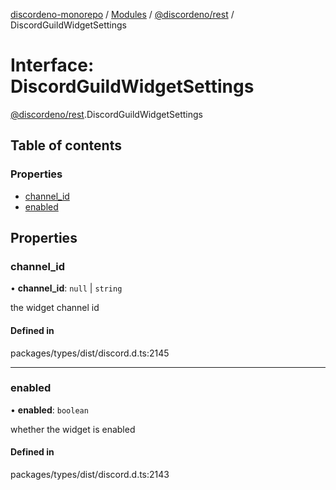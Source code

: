 [discordeno-monorepo](../README.md) / [Modules](../modules.md) / [@discordeno/rest](../modules/discordeno_rest.md) / DiscordGuildWidgetSettings

# Interface: DiscordGuildWidgetSettings

[@discordeno/rest](../modules/discordeno_rest.md).DiscordGuildWidgetSettings

## Table of contents

### Properties

- [channel_id](discordeno_rest.DiscordGuildWidgetSettings.md#channel_id)
- [enabled](discordeno_rest.DiscordGuildWidgetSettings.md#enabled)

## Properties

### channel_id

• **channel_id**: `null` \| `string`

the widget channel id

#### Defined in

packages/types/dist/discord.d.ts:2145

---

### enabled

• **enabled**: `boolean`

whether the widget is enabled

#### Defined in

packages/types/dist/discord.d.ts:2143

